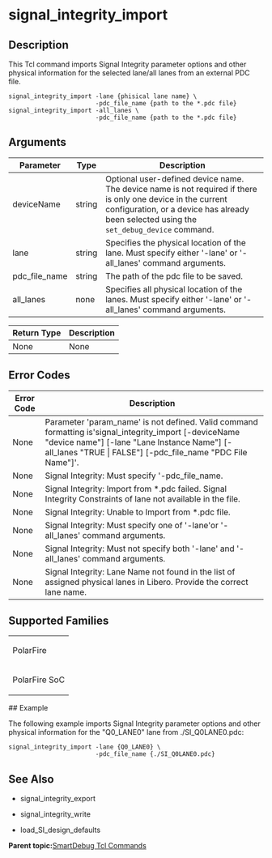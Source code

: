 # signal\_integrity\_import

## Description

This Tcl command imports Signal Integrity parameter options and other physical information for the selected lane/all lanes from an external PDC file.

```
signal_integrity_import -lane {phisical lane name} \
                        -pdc_file_name {path to the *.pdc file}
signal_integrity_import -all_lanes \
                        -pdc_file_name {path to the *.pdc file}
```

## Arguments

|Parameter|Type|Description|
|---------|----|-----------|
|deviceName|string|Optional user-defined device name. The device name is not required if there is only one device in the current configuration, or a device has already been selected using the `set_debug_device` command.|
|lane|string|Specifies the physical location of the lane. Must specify either '-lane' or '-all\_lanes' command arguments.|
|pdc\_file\_name|string|The path of the pdc file to be saved.|
|all\_lanes|none|Specifies all physical location of the lanes. Must specify either '-lane' or '-all\_lanes' command arguments.|

|Return Type|Description|
|-----------|-----------|
|None|None|

## Error Codes

|Error Code|Description|
|----------|-----------|
|None|Parameter 'param\_name' is not defined. Valid command formatting is'signal\_integrity\_import \[-deviceName "device name"\] \[-lane "Lane Instance Name"\] \[-all\_lanes "TRUE \| FALSE"\] \[-pdc\_file\_name "PDC File Name"\]'.|
|None|Signal Integrity: Must specify '-pdc\_file\_name.|
|None|Signal Integrity: Import from \*.pdc failed. Signal Integrity Constraints of lane not available in the file.|
|None|Signal Integrity: Unable to Import from \*.pdc file.|
|None|Signal Integrity: Must specify one of '-lane'or '-all\_lanes' command arguments.|
|None|Signal Integrity: Must not specify both '-lane' and '-all\_lanes' command arguments.|
|None|Signal Integrity: Lane Name not found in the list of assigned physical lanes in Libero. Provide the correct lane name.|

## Supported Families

<table id="GUID-9BC160B2-6351-4E2E-8854-8139DFED5172"><tbody><tr><td>

PolarFire

</td></tr><tr><td>

PolarFire SoC

</td></tr></tbody>
</table>## Example

The following example imports Signal Integrity parameter options and other physical information for the "Q0\_LANE0" lane from ./SI\_Q0LANE0.pdc:

```
signal_integrity_import -lane {Q0_LANE0} \
                        -pdc_file_name {./SI_Q0LANE0.pdc}
```

## See Also

-   signal\_integrity\_export

-   signal\_integrity\_write

-   load\_SI\_design\_defaults


**Parent topic:**[SmartDebug Tcl Commands](GUID-5F0515FB-DC45-4C39-86E5-8B7DC659F010.md)

